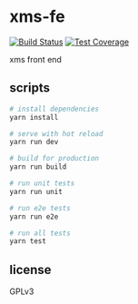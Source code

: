 # xms-fe

[![Build Status][build-badge]][build-status]
[![Test Coverage][coverage-badge]][coverage-result]

xms front end

## scripts

```bash
# install dependencies
yarn install

# serve with hot reload
yarn run dev

# build for production
yarn run build

# run unit tests
yarn run unit

# run e2e tests
yarn run e2e

# run all tests
yarn test
```

## license

GPLv3

[build-badge]: https://img.shields.io/circleci/project/github/airt/xms-fe/develop.svg
[build-status]: https://circleci.com/gh/airt/xms-fe
[coverage-badge]: https://img.shields.io/coveralls/airt/xms-fe/develop.svg
[coverage-result]: https://coveralls.io/github/airt/xms-fe
